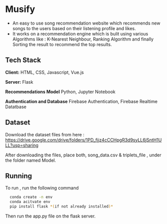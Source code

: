 
# Musify

- An easy to use song recommendation website which recommends new songs to the users based on their listening profile and likes.
- It works on a recommendation engine which is bulit using various Algorithms like : K-Nearest Neighbour, Ranking Algorithm and finally Sorting the result to recommend the top results. 

## Tech Stack

**Client:** HTML, CSS, Javascript, Vue.js

**Server:** Flask

**Recommendations Model** Python, Jupyter Notebook

**Authentication and Database** Firebase Authentication, Firebase Realtime Datatbase

## Dataset

Download the dataset files from here : https://drive.google.com/drive/folders/1PD_fjjz4cCCHpgR3d9syLL6jSntH1ULL?usp=sharing

After downloading the files, place both, song_data.csv & triplets_file , under the folder named Model.


## Running 

To run , run the following command

```bash
  conda create -n env
  conda acitvate env
  pip install flask *(if not already installed)*

```
Then run the app.py file on the flask server.

